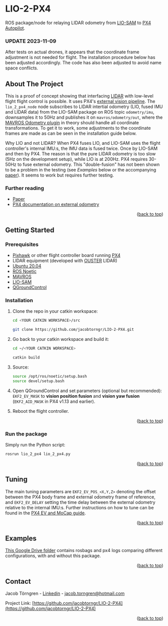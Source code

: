 # LIO-2-PX4
ROS package/node for relaying LIDAR odometry from [LIO-SAM](https://github.com/TixiaoShan/LIO-SAM) to [PX4 Autopilot](https://px4.io/).

### UPDATE 2023-11-09
After tests on actual drones, it appears that the coordinate frame adjustment is not needed for flight. The installation procedure below has been adjusted accordingly. The code has also been adjusted to avoid name space conflicts.

<a name="readme-top"></a>


<!-- ABOUT THE PROJECT -->
## About The Project
This is a proof of concept showing that interfacing [LIDAR](https://en.wikipedia.org/wiki/Lidar) with low-level flight flight control is possible. It uses PX4's
[external vision pipeline](https://docs.px4.io/main/en/ros/external_position_estimation.html).
The ```lio_2_px4_node``` node subscribes to LIDAR intertial odometry (LIO, fused IMU and LIDAR data) from the LIO-SAM package on ROS topic ```odometry/imu```, downsamples it to 50Hz 
and publishes it on ```mavros/odometry/out```, where the [MAVROS Odometry plugin](http://docs.ros.org/en/noetic/api/mavros_extras/html/odom_8cpp_source.html)
in theory should handle all coordinate transformations. To get it to work, some adjustments to the coordinate frames are made as can be seen in the installation guide below.

Why LIO and not LIDAR? When PX4 fuses LIO, and LIO-SAM uses the flight controller's internal IMU:s, the IMU data is fused twice. Once by LIO-SAM and then by PX4. 
The reason is that the pure LIDAR odometry is too slow (5Hz on the development setup), while LIO is at 200Hz. PX4 requires 30-50Hz to fuse external odometry. This "double-fusion" has not 
been shown to be a problem in the testing (see <em>Examples</em> below or the accompanying [paper](https://drive.google.com/file/d/1MmLYq_VWVp5K1mdh0_Pd0eSDejMme654/view?usp=sharing)). It seems to work but requires further testing.

### Further reading
* [Paper](https://drive.google.com/file/d/1MmLYq_VWVp5K1mdh0_Pd0eSDejMme654/view?usp=sharing)
* [PX4 documentation on external odometry](https://docs.px4.io/main/en/ros/external_position_estimation.html)


<p align="right">(<a href="#readme-top">back to top</a>)</p>


<!-- GETTING STARTED -->
## Getting Started

### Prerequisites 
* [Pixhawk](https://pixhawk.org/) or other flight controller board running [PX4](https://px4.io/)
* LIDAR equipment (developed with [OUSTER](https://ouster.com/) LIDAR)
* [Ubuntu 20.04](https://releases.ubuntu.com/focal/)
* [ROS Noetic](https://docs.px4.io/main/en/ros/mavros_installation.html)
* [MAVROS](https://docs.px4.io/main/en/ros/mavros_installation.html)
* [LIO-SAM](https://github.com/TixiaoShan/LIO-SAM)
* [QGroundControl](http://qgroundcontrol.com/)

### Installation
1. Clone the repo in your catkin workspace:
   ```sh
   cd <YOUR CATKIN WORKSPACE>/src
   ```
   ```sh
   git clone https://github.com/jacobtorngr/LIO-2-PX4.git
   ```
2. Go back to your catkin workspace and build it:
   ```sh
   cd ~/<YOUR CATKIN WORKSPACE>
   ```
   ```sh
   catkin build
   ```
3. Source:
   ```sh
   source /opt/ros/noetic/setup.bash
   source devel/setup.bash
   ```
4. Open QGroundControl and set parameters (optional but recommended):
   ```EKF2_EV_MASK```
   to **vision position fusion** and **vision yaw fusion** (```EKF2_AID_MASK``` in PX4 v1.13 and earlier).
   
5. Reboot the flight controller.

<p align="right">(<a href="#readme-top">back to top</a>)</p>

### Run the package
  Simply run the Python script:
   ```sh
   rosrun lio_2_px4 lio_2_px4.py
   ```
<p align="right">(<a href="#readme-top">back to top</a>)</p>

## Tuning
The main tuning parameters are
```EKF2_EV_POS_<X,Y,Z>```
denoting the offset between the PX4 body frame and external odometry frame of reference, and
```EKF2_EV_DELAY```
setting the time delay between the external odometry relative to the internal IMU:s. Further
instructions on how to tune can be found in the [PX4 EV and MoCap guide](https://docs.px4.io/main/en/ros/external_position_estimation.html).

<p align="right">(<a href="#readme-top">back to top</a>)</p>

## Examples
[This Google Drive folder](https://drive.google.com/drive/folders/1MJeX_GaXWPaaHPx7-lXcfXu0nH8P8apE?usp=sharing) contains
rosbags and px4 logs comparing different configurations, with and without this package. 

<p align="right">(<a href="#readme-top">back to top</a>)</p>

<!-- CONTACT -->
## Contact

Jacob Törngren - [Linkedin](https://linkedin.com/in/jacobtorngren) - jacob.torngren@hotmail.com

Project Link: [https://github.com/jacobtorngr/LIO-2-PX4](https://github.com/jacobtorngr/LIO-2-PX4)

<p align="right">(<a href="#readme-top">back to top</a>)</p>


